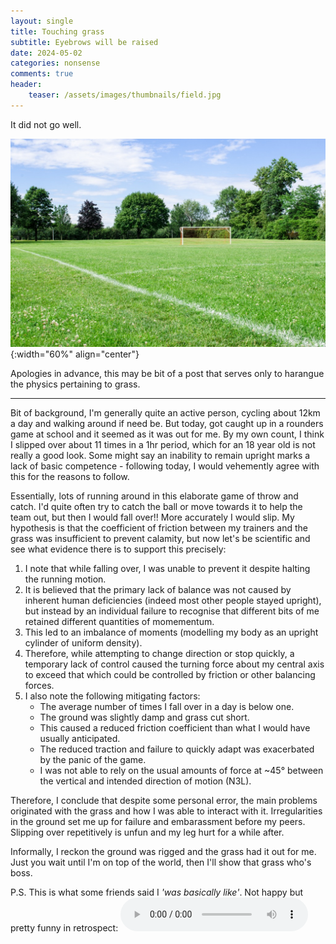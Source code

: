 ```yaml
---
layout: single
title: Touching grass
subtitle: Eyebrows will be raised
date: 2024-05-02
categories: nonsense
comments: true
header:
    teaser: /assets/images/thumbnails/field.jpg
---
```

It did not go well.

![FIELD!!!](\assets\images\thumbnails\field.jpg){:width="60%" align="center"}

Apologies in advance, this may be bit of a post that serves only to harangue the physics pertaining to grass.

---

Bit of background, I'm generally quite an active person, cycling about 12km a day and walking around if need be. But today, got caught up in a rounders game at school and it seemed as it was out for me. By my own count, I think I slipped over about 11 times in a 1hr period, which for an 18 year old is not really a good look. Some might say an inability to remain upright marks a lack of basic competence - following today, I would vehemently agree with this for the reasons to follow.

Essentially, lots of running around in this elaborate game of throw and catch. I'd quite often try to catch the ball or move towards it to help the team out, but then I would fall over!! More accurately I would slip. My hypothesis is that the coefficient of friction between my trainers and the grass was insufficient to prevent calamity, but now let's be scientific and see what evidence there is to support this precisely:
1. I note that while falling over, I was unable to prevent it despite halting the running motion.
2. It is believed that the primary lack of balance was not caused by inherent human deficiencies (indeed most other people stayed upright), but instead by an individual failure to recognise that different bits of me retained different quantities of momementum.
3. This led to an imbalance of moments (modelling my body as an upright cylinder of uniform density).
4. Therefore, while attempting to change direction or stop quickly, a temporary lack of control caused the turning force about my central axis to exceed that which could be controlled by friction or other balancing forces.
5. I also note the following mitigating factors:
    - The average number of times I fall over in a day is below one.
    - The ground was slightly damp and grass cut short.
    - This caused a reduced friction coefficient than what I would have usually anticipated.
    - The reduced traction and failure to quickly adapt was exacerbated by the panic of the game.
    - I was not able to rely on the usual amounts of force at ~45° between the vertical and intended direction of motion (N3L).

Therefore, I conclude that despite some personal error, the main problems originated with the grass and how I was able to interact with it. Irregularities in the ground set me up for failure and embarassment before my peers. Slipping over repetitively is unfun and my leg hurt for a while after.

Informally, I reckon the ground was rigged and the grass had it out for me. Just you wait until I'm on top of the world, then I'll show that grass who's boss.

P.S. This is what some friends said I _'was basically like'_. Not happy but pretty funny in retrospect:
<audio controls>
  <source src="{{ site.url }}{{ site.baseurl }}\assets\images\in_posts\cartoon-fall-sfx.mp3" type="audio/mpeg">
  Your browser does not support the audio element.
</audio>


